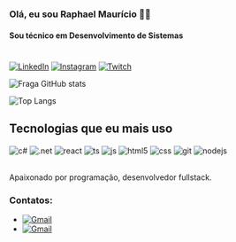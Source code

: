 ### Olá, eu sou Raphael Maurício 👨‍💻
#### Sou técnico em Desenvolvimento de Sistemas
#

[![LinkedIn](https://img.shields.io/badge/LinkedIn-0077B5?style=for-the-badge&logo=linkedin&logoColor=white)](https://instagram.com/rph.mauriciohttps://www.linkedin.com/in/raphael-mauricio-496870183/)
[![Instagram](https://img.shields.io/badge/Instagram-E4405F?style=for-the-badge&logo=instagram&logoColor=white)](https://instagram.com/rph.mauricio)
[![Twitch](https://img.shields.io/badge/Twitch-9146FF?style=for-the-badge&logo=twitch&logoColor=white)](https://twitch.tv/condorruffles)

![Fraga GitHub stats](https://github-readme-stats.vercel.app/api?username=rphmauriciodev&show_icons=true&theme=transparent)

![Top Langs](https://github-readme-stats.vercel.app/api/top-langs/?username=rphmauriciodev&layout=compact)
## Tecnologias que eu mais uso

<div style="display: inline_block">

  
  <img align="center" alt="c#" src="https://img.shields.io/badge/C%23-239120?style=for-the-badge&logo=c-sharp&logoColor=white" />
  <img align="center" alt=".net" src="https://img.shields.io/badge/.NET-5C2D91?style=for-the-badge&logo=.net&logoColor=white" />
  <img align="center" alt="react" src="https://img.shields.io/badge/React-20232A?style=for-the-badge&logo=react&logoColor=61DAFB" />
  <img align="center" alt="ts" src="https://img.shields.io/badge/TypeScript-007ACC?style=for-the-badge&logo=typescript&logoColor=white" />
  <img align="center" alt="js" src="https://img.shields.io/badge/JavaScript-F7DF1E?style=for-the-badge&logo=javascript&logoColor=black" />
  <img align="center" alt="html5" src="https://img.shields.io/badge/HTML5-E34F26?style=for-the-badge&logo=html5&logoColor=white" />
  <img align="center" alt="css" src="https://img.shields.io/badge/CSS3-1572B6?style=for-the-badge&logo=css3&logoColor=white" />
  <img align="center" alt="git" src="https://img.shields.io/badge/GIT-E44C30?style=for-the-badge&logo=git&logoColor=white" />
  <img align="center" alt="nodejs" src="https://img.shields.io/badge/Node.js-43853D?style=for-the-badge&logo=node.js&logoColor=white" />
</div><br/>

Apaixonado por programação, desenvolvedor fullstack.

### Contatos:

- <a href="mailto: raphaelmauricio12@gmail.com">![Gmail](https://img.shields.io/badge/Gmail-D14836?style=for-the-badge&logo=gmail&logoColor=white)</a>
- <a href="https://wa.link/9nnqsi">![Gmail](https://img.shields.io/badge/WhatsApp-25D366?style=for-the-badge&logo=whatsapp&logoColor=white)</a>

